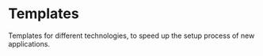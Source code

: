 # Templates

Templates for different technologies, to speed up the setup process of new applications.

